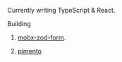 Currently writing TypeScript & React.

Building

1. [mobx-zod-form](https://mobx-zod-form.pages.dev).

2. [pimento](https://github.com/hanayashiki/pimento)
